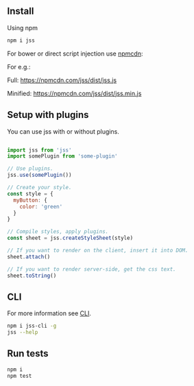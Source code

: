 ## Install

Using npm

```bash
npm i jss
```

For bower or direct script injection use [npmcdn](https://npmcdn.com):

For e.g.:

Full:
https://npmcdn.com/jss/dist/jss.js

Minified:
https://npmcdn.com/jss/dist/jss.min.js

## Setup with plugins

You can use jss with or without plugins.

```javascript

import jss from 'jss'
import somePlugin from 'some-plugin'

// Use plugins.
jss.use(somePlugin())

// Create your style.
const style = {
  myButton: {
    color: 'green'
  }
}

// Compile styles, apply plugins.
const sheet = jss.createStyleSheet(style)

// If you want to render on the client, insert it into DOM.
sheet.attach()

// If you want to render server-side, get the css text.
sheet.toString()
```

## CLI

For more information see [CLI](https://github.com/jsstyles/jss-cli).

```bash
npm i jss-cli -g
jss --help
```

## Run tests

```bash
npm i
npm test
```
